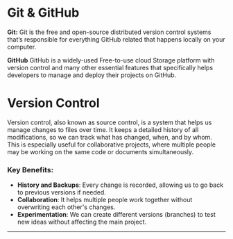 # Git & GitHub
**Git:** 
Git is the free and open-source distributed version control systems that’s responsible for everything GitHub related that happens locally on your computer.

**GitHub** 
GitHub is a widely-used Free-to-use cloud Storage platform with version control and many other essential features that specifically helps developers to manage and deploy their projects on GitHub.

# Version Control
Version control, also known as source control, is a system that helps us manage changes to files over time. It keeps a detailed history of all modifications, so we can track what has changed, when, and by whom. This is especially useful for collaborative projects, where multiple people may be working on the same code or documents simultaneously.

### Key Benefits:
- **History and Backups**: Every change is recorded, allowing us to go back to previous versions if needed.
- **Collaboration**: It helps multiple people work together without overwriting each other's changes.
- **Experimentation**: We can create different versions (branches) to test new ideas without affecting the main project.

---
